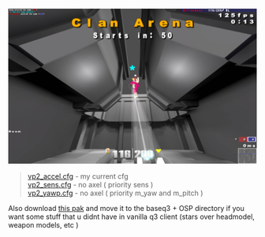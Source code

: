 ![Preview](https://raw.githubusercontent.com/killarbyte/q3conf/master/tmp/demo1.jpg)

> [vp2_accel.cfg](https://raw.githubusercontent.com/killarbyte/q3conf/master/osp/vp2_accel.cfg) - my current cfg  
> [vp2_sens.cfg](https://raw.githubusercontent.com/killarbyte/q3conf/master/osp/vp2_sens.cfg) - no axel ( priority sens )  
> [vp2_yawp.cfg](https://raw.githubusercontent.com/killarbyte/q3conf/master/osp/vp2_yawp.cfg) - no axel ( priority m_yaw and m_pitch )

Also download [this pak](https://github.com/killarbyte/q3conf/blob/master/baseq3/zzzzz-III-Project-q3.torrtuga.ru.pk3?raw=true) and move it to the baseq3 + OSP directory if you want some stuff that u didnt have in vanilla q3 client (stars over headmodel, weapon models, etc )
